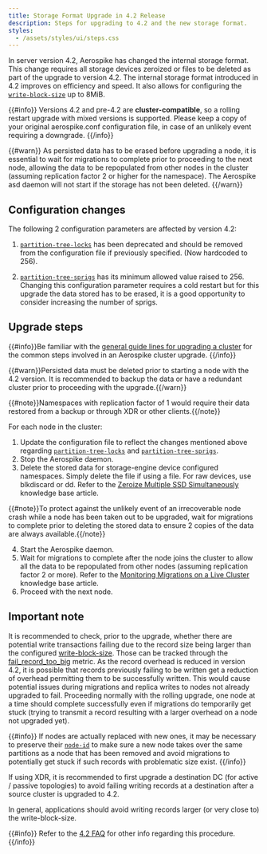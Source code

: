 ```yaml
---
title: Storage Format Upgrade in 4.2 Release
description: Steps for upgrading to 4.2 and the new storage format.
styles:
  - /assets/styles/ui/steps.css
---
```


In server version 4.2, Aerospike has changed the internal storage format. This change requires all storage devices zeroized or files to be deleted as part of the upgrade to version 4.2. The internal storage format introduced in 4.2 improves on efficiency and speed. It also allows for configuring the [`write-block-size`](/docs/reference/configuration/#write-block-size) up to 8MiB.

{{#info}}
Versions 4.2 and pre-4.2 are **cluster-compatible**, so a rolling restart upgrade with mixed versions is supported. Please keep a copy of your original aerospike.conf configuration file, in case of an unlikely event requiring a downgrade.
{{/info}}


{{#warn}}
As persisted data has to be erased before upgrading a node, it is essential to wait for migrations to complete prior to proceeding to the next node, allowing the data to be repopulated from other nodes in the cluster (assuming replication factor 2 or higher for the namespace). The Aerospike asd daemon will not start if the storage has not been deleted.
{{/warn}}

## Configuration changes
The following 2 configuration parameters are affected by version 4.2:

1. [`partition-tree-locks`](https://www.aerospike.com/docs/reference/configuration/#partition-tree-locks) has been deprecated and should be removed from the configuration file if previously specified. (Now hardcoded to 256).

2. [`partition-tree-sprigs`](https://www.aerospike.com/docs/reference/configuration/#partition-tree-sprigs) has its minimum allowed value raised to 256. Changing this configuration parameter requires a cold restart but for this upgrade the data stored has to be erased, it is a good opportunity to consider increasing the number of sprigs.


## Upgrade steps

{{#info}}Be familiar with the [general guide lines for upgrading a cluster](/docs/operations/upgrade/aerospike/index.html) for the common steps involved in an Aerospike cluster upgrade.
{{/info}}

{{#warn}}Persisted data must be deleted prior to starting a node with the 4.2 version. It is recommended to backup the data or have a redundant cluster prior to proceeding with the upgrade.{{/warn}}

{{#note}}Namespaces with replication factor of 1 would require their data restored from a backup or through XDR or other clients.{{/note}}

For each node in the cluster:

1. Update the configuration file to reflect the changes mentioned above regarding [`partition-tree-locks`](https://www.aerospike.com/docs/reference/configuration/#partition-tree-locks) and [`partition-tree-sprigs`](https://www.aerospike.com/docs/reference/configuration/#partition-tree-sprigs).
2. Stop the Aerospike daemon.
3. Delete the stored data for storage-engine device configured namespaces. Simply delete the file if using a file. For raw devices, use blkdiscard or dd. Refer to the [Zeroize Multiple SSD Simultaneously](https://discuss.aerospike.com/t/zeroize-multiple-ssds-simultaneously/716) knowledge base article. 

{{#note}}To protect against the unlikely event of an irrecoverable node crash while a node has been taken out to be upgraded, wait for migrations to complete prior to deleting the stored data to ensure 2 copies of the data are always available.{{/note}}

4. Start the Aerospike daemon.
5. Wait for migrations to complete after the node joins the cluster to allow all the data to be repopulated from other nodes (assuming replication factor 2 or more). Refer to the [Monitoring Migrations on a Live Cluster](https://discuss.aerospike.com/t/faq-monitoring-migrations-on-a-live-aerospike-cluster/3200) knowledge base article. 
6. Proceed with the next node.

## Important note

It is recommended to check, prior to the upgrade, whether there are potential write transactions failing due to the record size being larger than the configured [write-block-size](/docs/reference/configuration/#write-block-size). Those can be tracked through the [fail_record_too_big](/docs/reference/metrics/#fail_record_too_big) metric. As the record overhead is reduced in version 4.2, it is possible that records previously failing to be written get a reduction of overhead permitting them to be successfully written. This would cause potential issues during migrations and replica writes to nodes not already upgraded to fail. Proceeding normally with the rolling upgrade, one node at a time should complete successfully even if migrations do temporarily get stuck (trying to transmit a record resulting with a larger overhead on a node not upgraded yet). 

{{#info}}
If nodes are actually replaced with new ones, it may be 
necessary to preserve their [`node-id`](/docs/reference/configuration/#node-id) to make sure a new node takes over the same partitions as a node that has been removed and avoid migrations to potentially get stuck if such records with problematic size exist. 
{{/info}}

If using XDR, it is recommended to first upgrade a destination DC (for active / passive topologies) to avoid failing writing records at a destination after a source cluster is upgraded to 4.2.

In general, applications should avoid writing records larger (or very close to) the write-block-size.

{{#info}}
Refer to the [4.2 FAQ](/docs/operations/upgrade/storage_to_4_2/faq/index.html) for other info regarding this procedure.
{{/info}}
